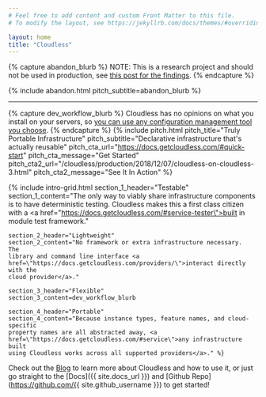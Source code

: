 ```yaml
---
# Feel free to add content and custom Front Matter to this file.
# To modify the layout, see https://jekyllrb.com/docs/themes/#overriding-theme-defaults

layout: home
title: "Cloudless"
---
```


{% capture abandon_blurb %}
NOTE: This is a research project and should not be used in production, see <a href="{% post_url 2020-02-21-abandoning-cloudless-v1 %}">this post for the findings</a>.
{% endcapture %}

{% include abandon.html
    pitch_subtitle=abandon_blurb %}
<hr>

{% capture dev_workflow_blurb %}
Cloudless has no opinions on what you install on your servers, so <a href="{%
post_url 2018-09-24-the-cloudless-development-workflow %}">you can use any
configuration management tool you choose</a>.
{% endcapture %}
{% include pitch.html
    pitch_title="Truly Portable Infrastructure"
    pitch_subtitle="Declarative infrastructure that's actually reusable"
    pitch_cta_url="https://docs.getcloudless.com/#quick-start"
    pitch_cta_message="Get Started"
    pitch_cta2_url="/cloudless/production/2018/12/07/cloudless-on-cloudless-3.html"
    pitch_cta2_message="See It In Action" %}

{% include intro-grid.html
    section_1_header="Testable"
    section_1_content="The only way to viably share infrastructure components is
    to have deterministic testing.  Cloudless makes this a first class citizen
    with a <a href=\"https://docs.getcloudless.com/#service-tester\">built in
    module test framework</a>."

    section_2_header="Lightweight"
    section_2_content="No framework or extra infrastructure necessary.  The
    library and command line interface <a
    href=\"https://docs.getcloudless.com/providers/\">interact directly with the
    cloud provider</a>."

    section_3_header="Flexible"
    section_3_content=dev_workflow_blurb

    section_4_header="Portable"
    section_4_content="Because instance types, feature names, and cloud-specific
    property names are all abstracted away, <a
    href=\"https://docs.getcloudless.com/#service\">any infrastructure built
    using Cloudless works across all supported providers</a>." %}

Check out the [Blog](/blog) to learn more about Cloudless and how to use it, or
just go straight to the [Docs]({{ site.docs_url }}) and [Github
Repo](https://github.com/{{ site.github_username }}) to get started!
